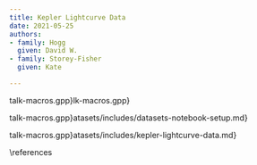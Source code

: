 ```yaml
---
title: Kepler Lightcurve Data
date: 2021-05-25
authors:
- family: Hogg
  given: David W.
- family: Storey-Fisher
  given: Kate

---
```


talk-macros.gpp}lk-macros.gpp}

talk-macros.gpp}atasets/includes/datasets-notebook-setup.md}

talk-macros.gpp}atasets/includes/kepler-lightcurve-data.md}

\references
